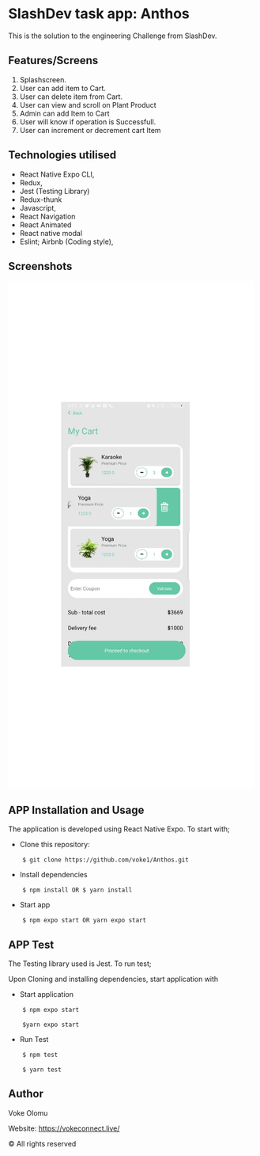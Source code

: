 # SlashDev task app: Anthos

This is the solution to the engineering Challenge from SlashDev.

## Features/Screens

1. Splashscreen.
2. User can add item to Cart.
3. User can delete item from Cart.
4. User can view and scroll on Plant Product
5. Admin can add Item to Cart
6. User will know if operation is Successfull.
7. User can increment or decrement cart Item

## Technologies utilised

- React Native Expo CLI,
- Redux,
- Jest (Testing Library)
- Redux-thunk
- Javascript,
- React Navigation
- React Animated
- React native modal
- Eslint; Airbnb (Coding style),

## Screenshots

![alt text](https://github.com/voke1/Anthos/blob/master/screenshots/cart.png?raw=true)

## APP Installation and Usage

The application is developed using React Native Expo. To start with;

- Clone this repository:

```
    $ git clone https://github.com/voke1/Anthos.git
```

- Install dependencies

```
    $ npm install OR $ yarn install
```

- Start app

```
    $ npm expo start OR yarn expo start
```

## APP Test

The Testing library used is Jest. To run test;

Upon Cloning and installing dependencies, start application with

- Start application

```
    $ npm expo start
```

```
    $yarn expo start
```

- Run Test

```
    $ npm test
```

```
    $ yarn test
```

## Author

Voke Olomu

Website: https://vokeconnect.live/

© All rights reserved
